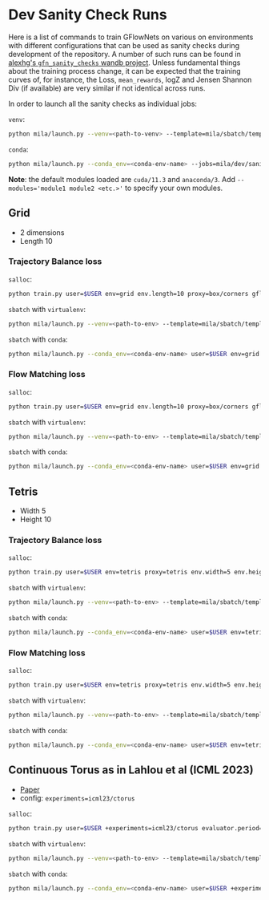 # Dev Sanity Check Runs

Here is a list of commands to train GFlowNets on various on environments with different configurations that can be used as sanity checks during development of the repository. A number of such runs can be found in [alexhg's `gfn_sanity_checks` wandb project](https://wandb.ai/alexhg/gfn_sanity_checks). Unless fundamental things about the training process change, it can be expected that the training curves of, for instance, the Loss, `mean_rewards`, logZ and Jensen Shannon Div (if available) are very similar if not identical across runs.

In order to launch all the sanity checks as individual jobs:

`venv`:

```bash
python mila/launch.py --venv=<path-to-venv> --template=mila/sbatch/template-venv.sh --jobs=mila/dev/sanity_check_runs.yaml
```

`conda`:

```bash
python mila/launch.py --conda_env=<conda-env-name> --jobs=mila/dev/sanity_check_runs.yaml
```

**Note**: the default modules loaded are `cuda/11.3` and `anaconda/3`. Add `--modules='module1 module2 <etc.>'` to specify your own modules.

## Grid

- 2 dimensions
- Length 10

### Trajectory Balance loss

`salloc`:

```bash
python train.py user=$USER env=grid env.length=10 proxy=box/corners gflownet=trajectorybalance device=cpu logger.project_name=gfn_sanity_checks logger.do.online=True buffer.test.type=all
```

`sbatch` with `virtualenv`:

```bash
python mila/launch.py --venv=<path-to-env> --template=mila/sbatch/template-venv.sh user=$USER env=grid env.length=10 proxy=box/corners gflownet=trajectorybalance device=cpu logger.project_name=gfn_sanity_checks logger.do.online=True buffer.test.type=all
```

`sbatch` with `conda`:

```bash
python mila/launch.py --conda_env=<conda-env-name> user=$USER env=grid env.length=10 proxy=box/corners gflownet=trajectorybalance device=cpu logger.project_name=gfn_sanity_checks logger.do.online=True buffer.test.type=all
```

### Flow Matching loss

`salloc`:

```bash
python train.py user=$USER env=grid env.length=10 proxy=box/corners gflownet=flowmatch device=cpu logger.project_name=gfn_sanity_checks logger.do.online=True buffer.test.type=all
```

`sbatch` with `virtualenv`:

```bash
python mila/launch.py --venv=<path-to-env> --template=mila/sbatch/template-venv.sh user=$USER env=grid env.length=10 proxy=box/corners gflownet=flowmatch device=cpu logger.project_name=gfn_sanity_checks logger.do.online=True buffer.test.type=all
```

`sbatch` with `conda`:

```bash
python mila/launch.py --conda_env=<conda-env-name> user=$USER env=grid env.length=10 proxy=box/corners gflownet=flowmatch device=cpu logger.project_name=gfn_sanity_checks logger.do.online=True buffer.test.type=all
```

## Tetris

- Width 5
- Height 10

### Trajectory Balance loss

`salloc`:

```bash
python train.py user=$USER env=tetris proxy=tetris env.width=5 env.height=10 gflownet=trajectorybalance device=cpu logger.project_name=gfn_sanity_checks logger.do.online=True evaluator.top_k=10 evaluator.n_top_k=100 buffer.test.type=random buffer.test.n=10
```

`sbatch` with `virtualenv`:

```bash
python mila/launch.py --venv=<path-to-env> --template=mila/sbatch/template-venv.sh user=$USER env=tetris proxy=tetris env.width=5 env.height=10 gflownet=trajectorybalance device=cpu logger.project_name=gfn_sanity_checks logger.do.online=True evaluator.top_k=10 evaluator.n_top_k=100 buffer.test.type=random buffer.test.n=10
```

`sbatch` with `conda`:

```bash
python mila/launch.py --conda_env=<conda-env-name> user=$USER env=tetris proxy=tetris env.width=5 env.height=10 gflownet=trajectorybalance device=cpu logger.project_name=gfn_sanity_checks logger.do.online=True evaluator.top_k=10 evaluator.n_top_k=100 buffer.test.type=random buffer.test.n=10
```

### Flow Matching loss

`salloc`:

```bash
python train.py user=$USER env=tetris proxy=tetris env.width=5 env.height=10 gflownet=flowmatch device=cpu logger.project_name=gfn_sanity_checks logger.do.online=True evaluator.top_k=10 evaluator.n_top_k=100 buffer.test.type=random buffer.test.n=10
```

`sbatch` with `virtualenv`:

```bash
python mila/launch.py --venv=<path-to-env> --template=mila/sbatch/template-venv.sh user=$USER env=tetris proxy=tetris env.width=5 env.height=10 gflownet=flowmatch device=cpu logger.project_name=gfn_sanity_checks logger.do.online=True evaluator.top_k=10 evaluator.n_top_k=100 buffer.test.type=random buffer.test.n=10
```

`sbatch` with `conda`:

```bash
python mila/launch.py --conda_env=<conda-env-name> user=$USER env=tetris proxy=tetris env.width=5 env.height=10 gflownet=flowmatch device=cpu logger.project_name=gfn_sanity_checks logger.do.online=True evaluator.top_k=10 evaluator.n_top_k=100 buffer.test.type=random buffer.test.n=10
```

## Continuous Torus as in Lahlou et al (ICML 2023)

- [Paper](https://arxiv.org/abs/2301.12594)
- config: `experiments=icml23/ctorus`

`salloc`:

```bash
python train.py user=$USER +experiments=icml23/ctorus evaluator.period=500 device=cpu logger.project_name=gfn_sanity_checks logger.do.online=True buffer.test.type=grid buffer.test.n=1000
```

`sbatch` with `virtualenv`:

```bash
python mila/launch.py --venv=<path-to-env> --template=mila/sbatch/template-venv.sh user=$USER +experiments=icml23/ctorus evaluator.period=500 device=cpu logger.project_name=gfn_sanity_checks logger.do.online=True buffer.test.type=grid buffer.test.n=1000
```

`sbatch` with `conda`:

```bash
python mila/launch.py --conda_env=<conda-env-name> user=$USER +experiments=icml23/ctorus evaluator.period=500 device=cpu logger.project_name=gfn_sanity_checks logger.do.online=True buffer.test.type=grid buffer.test.n=1000
```
